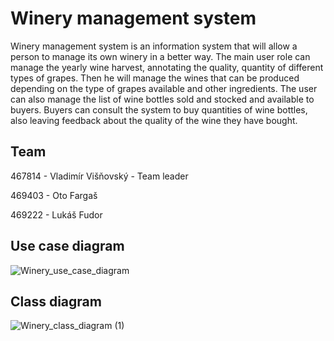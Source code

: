 # Winery management system

Winery management system is an information system that will allow a person to manage its own winery in a better way. The main user role can manage the yearly wine harvest, annotating the quality, quantity of different types of grapes. Then he will manage the wines that can be produced depending on the type of grapes available and other ingredients. The user can also manage the list of wine bottles sold and stocked and available to buyers. Buyers can consult the system to buy quantities of wine bottles, also leaving feedback about the quality of the wine they have bought.

## Team
467814 - Vladimír Višňovský - Team leader

469403 - Oto Fargaš

469222 - Lukáš Fudor

## Use case diagram
![Winery_use_case_diagram](https://user-images.githubusercontent.com/80093856/113921067-d9a97b00-97e5-11eb-94a3-8998e4a6b6a1.png)

## Class diagram
![Winery_class_diagram (1)](https://user-images.githubusercontent.com/80093856/113921088-df06c580-97e5-11eb-8a3c-ae1ba20301d3.png)

